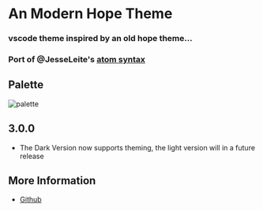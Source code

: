 # An Modern Hope Theme
### vscode theme inspired by an old hope theme...
### Port of @JesseLeite's [atom syntax](https://github.com/JesseLeite/an-old-hope-syntax-atom)

## Palette
![palette](https://raw.githubusercontent.com/JesseLeite/an-old-hope-syntax-atom/master/palette.jpg)

## 3.0.0
* The Dark Version now supports theming, the light version will in a future release

## More Information
* [Github](https://github.com/dustinsanders/an-old-hope-theme-vscode)
